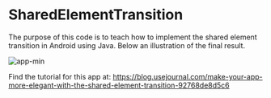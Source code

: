 # SharedElementTransition
The purpose of this code is to teach how to implement the shared element transition in Android using Java. Below an illustration of the final result.

![app-min](https://user-images.githubusercontent.com/17732781/53733549-98fe0b80-3e81-11e9-9404-5c92865677e6.gif)

Find the tutorial for this app at: https://blog.usejournal.com/make-your-app-more-elegant-with-the-shared-element-transition-92768de8d5c6
